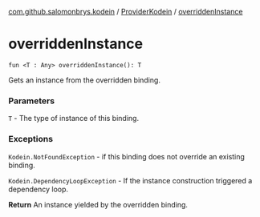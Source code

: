 [com.github.salomonbrys.kodein](../index.md) / [ProviderKodein](index.md) / [overriddenInstance](.)

# overriddenInstance

`fun <T : Any> overriddenInstance(): T`

Gets an instance from the overridden binding.

### Parameters

`T` - The type of instance of this binding.

### Exceptions

`Kodein.NotFoundException` - if this binding does not override an existing binding.

`Kodein.DependencyLoopException` - If the instance construction triggered a dependency loop.

**Return**
An instance yielded by the overridden binding.

